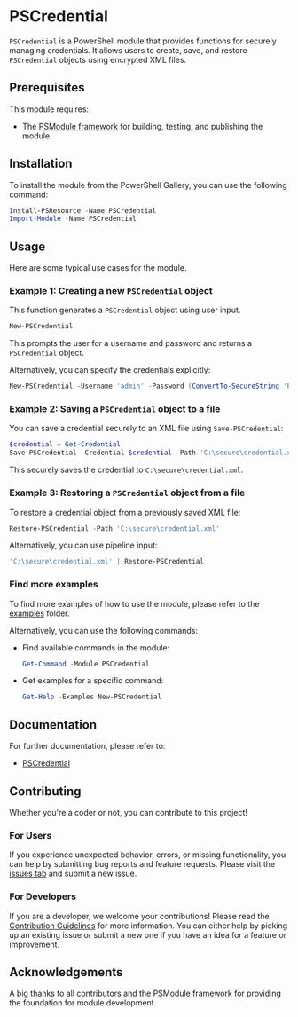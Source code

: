# PSCredential

`PSCredential` is a PowerShell module that provides functions for securely managing credentials. It allows users to create, save, and restore `PSCredential` objects using encrypted XML files.

## Prerequisites

This module requires:
- The [PSModule framework](https://github.com/PSModule) for building, testing, and publishing the module.

## Installation

To install the module from the PowerShell Gallery, you can use the following command:

```powershell
Install-PSResource -Name PSCredential
Import-Module -Name PSCredential
```

## Usage

Here are some typical use cases for the module.

### Example 1: Creating a new `PSCredential` object

This function generates a `PSCredential` object using user input.

```powershell
New-PSCredential
```

This prompts the user for a username and password and returns a `PSCredential` object.

Alternatively, you can specify the credentials explicitly:

```powershell
New-PSCredential -Username 'admin' -Password (ConvertTo-SecureString 'P@ssw0rd!' -AsPlainText -Force)
```

### Example 2: Saving a `PSCredential` object to a file

You can save a credential securely to an XML file using `Save-PSCredential`:

```powershell
$credential = Get-Credential
Save-PSCredential -Credential $credential -Path 'C:\secure\credential.xml'
```

This securely saves the credential to `C:\secure\credential.xml`.

### Example 3: Restoring a `PSCredential` object from a file

To restore a credential object from a previously saved XML file:

```powershell
Restore-PSCredential -Path 'C:\secure\credential.xml'
```

Alternatively, you can use pipeline input:

```powershell
'C:\secure\credential.xml' | Restore-PSCredential
```

### Find more examples

To find more examples of how to use the module, please refer to the [examples](examples) folder.

Alternatively, you can use the following commands:

- Find available commands in the module:

  ```powershell
  Get-Command -Module PSCredential
  ```

- Get examples for a specific command:

  ```powershell
  Get-Help -Examples New-PSCredential
  ```

## Documentation

For further documentation, please refer to:

- [PSCredential](https://psmodule.io/PSCredential/)

## Contributing

Whether you're a coder or not, you can contribute to this project!

### For Users

If you experience unexpected behavior, errors, or missing functionality, you can help by submitting bug reports and feature requests.
Please visit the [issues tab](https://github.com/PSModule/PSCredential/issues) and submit a new issue.

### For Developers

If you are a developer, we welcome your contributions!
Please read the [Contribution Guidelines](CONTRIBUTING.md) for more information.
You can either help by picking up an existing issue or submit a new one if you have an idea for a feature or improvement.

## Acknowledgements

A big thanks to all contributors and the [PSModule framework](https://github.com/PSModule) for providing the foundation for module development.
